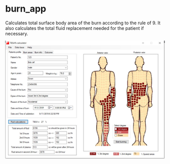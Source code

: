 # burn_app
Calculates total surface body area of the burn according to the rule of 9. It also calculates the total fluid replacement needed for the patient if necessary.

![](images/burn_app_demo2.JPG)
</br>
